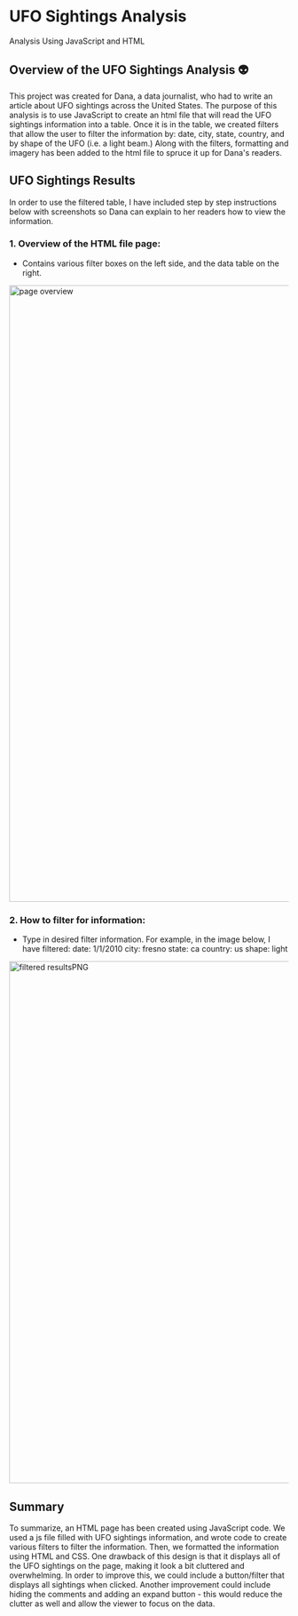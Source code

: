 # UFO Sightings Analysis 
Analysis Using JavaScript and HTML 

## Overview of the UFO Sightings Analysis :alien:

This project was created for Dana, a data journalist, who had to write an article about UFO sightings across the United States. The purpose of this analysis is to use JavaScript to create an html file that will read the UFO sightings information into a table. Once it is in the table, we created filters that allow the user to filter the information by: date, city, state, country, and by shape of the UFO (i.e. a light beam.) Along with the filters, formatting and imagery has been added to the html file to spruce it up for Dana's readers. 

## UFO Sightings Results

In order to use the filtered table, I have included step by step instructions below with screenshots so Dana can explain to her readers how to view the information. 

### 1. Overview of the HTML file page: 
- Contains various filter boxes on the left side, and the data table on the right. 

<img width="1109" alt="page overview" src="https://user-images.githubusercontent.com/67871338/95001107-eb8b3680-0594-11eb-9851-548873a6571c.PNG">

### 2. How to filter for information: 
- Type in desired filter information. For example, in the image below, I have filtered: 
date: 1/1/2010
city: fresno
state: ca
country: us
shape: light

<img width="939" alt="filtered resultsPNG" src="https://user-images.githubusercontent.com/67871338/95001106-e9c17300-0594-11eb-9b8f-f34a6e7d8b21.PNG">

## Summary

To summarize, an HTML page has been created using JavaScript code. We used a js file filled with UFO sightings information, and wrote code to create various filters to filter the information. Then, we formatted the information using HTML and CSS. One drawback of this design is that it displays all of the UFO sightings on the page, making it look a bit cluttered and overwhelming. In order to improve this, we could include a button/filter that displays all sightings when clicked. Another improvement could include hiding the comments and adding an expand button - this would reduce the clutter as well and allow the viewer to focus on the data. 

